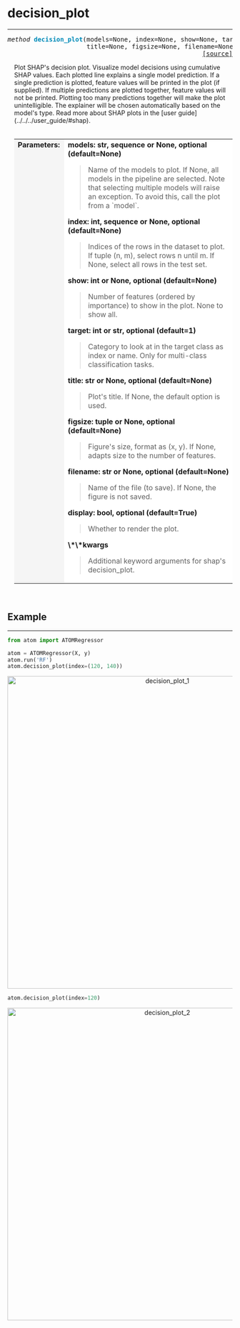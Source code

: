 # decision_plot
---------------

<a name="atom"></a>
<pre><em>method</em> <strong style="color:#008AB8">decision_plot</strong>(models=None, index=None, show=None, target=1,
                     title=None, figsize=None, filename=None, display=True, **kwargs)
<div align="right"><a href="https://github.com/tvdboom/ATOM/blob/master/atom/plots.py#L2315">[source]</a></div></pre>
<div style="padding-left:3%">
Plot SHAP's decision plot. Visualize model decisions using cumulative SHAP values.
 Each plotted line explains a single model prediction. If a single prediction is
 plotted, feature values will be printed in the plot (if supplied). If multiple
 predictions are plotted together, feature values will not be printed. Plotting too
 many predictions together will make the plot unintelligible. The explainer will be
 chosen automatically based on the model's type. Read more about SHAP plots in the
 [user guide](../../../user_guide/#shap).
<br /><br />
<table width="100%">
<tr>
<td width="15%" style="vertical-align:top; background:#F5F5F5;"><strong>Parameters:</strong></td>
<td width="75%" style="background:white;">
<strong>models: str, sequence or None, optional (default=None)</strong>
<blockquote>
Name of the models to plot. If None, all models in the pipeline are selected. Note
 that selecting multiple models will raise an exception. To avoid this, call the
 plot from a `model`.
</blockquote>
<strong>index: int, sequence or None, optional (default=None)</strong>
<blockquote>
Indices of the rows in the dataset to plot. If tuple (n, m), select rows n until m.
 If None, select all rows in the test set.
</blockquote>
<strong>show: int or None, optional (default=None)</strong>
<blockquote>
Number of features (ordered by importance) to show in the plot. None to show all.
</blockquote>
<strong>target: int or str, optional (default=1)</strong>
<blockquote>
Category to look at in the target class as index or name. Only for multi-class
 classification tasks.
</blockquote>
<strong>title: str or None, optional (default=None)</strong>
<blockquote>
Plot's title. If None, the default option is used.
</blockquote>
<strong>figsize: tuple or None, optional (default=None)</strong>
<blockquote>
Figure's size, format as (x, y). If None, adapts size to the number of features.
</blockquote>
<strong>filename: str or None, optional (default=None)</strong>
<blockquote>
Name of the file (to save). If None, the figure is not saved.
</blockquote>
<strong>display: bool, optional (default=True)</strong>
<blockquote>
Whether to render the plot.
</blockquote>
<strong>\*\*kwargs</strong>
<blockquote>
Additional keyword arguments for shap's decision_plot.
</blockquote>
</tr>
</table>
</div>
<br />



## Example
----------

```python
from atom import ATOMRegressor

atom = ATOMRegressor(X, y)
atom.run('RF')
atom.decision_plot(index=(120, 140))
```
<div align="center">
    <img src="img/plots/decision_plot_1.png" alt="decision_plot_1" width="700" height="700"/>
</div>

```python
atom.decision_plot(index=120)
```
<div align="center">
    <img src="img/plots/decision_plot_2.png" alt="decision_plot_2" width="700" height="700"/>
</div>
